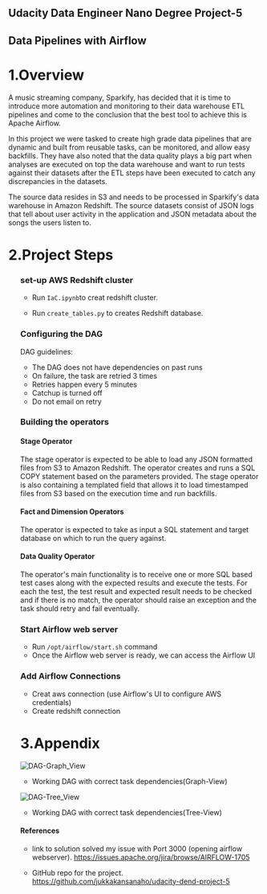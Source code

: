 ## Udacity Data Engineer Nano Degree Project-5

## Data Pipelines with Airflow

# 1.Overview


A music streaming company, Sparkify, has decided that it is time to introduce more automation and monitoring to their data warehouse ETL pipelines and come to the conclusion that the best tool to achieve this is Apache Airflow.

In this project we were tasked to create high grade data pipelines that are dynamic and built from reusable tasks, can be monitored, and allow easy backfills. They have also noted that the data quality plays a big part when analyses are executed on top the data warehouse and want to run tests against their datasets after the ETL steps have been executed to catch any discrepancies in the datasets.

The source data resides in S3 and needs to be processed in Sparkify's data warehouse in Amazon Redshift. The source datasets consist of JSON logs that tell about user activity in the application and JSON metadata about the songs the users listen to.


#  2.Project Steps
<ul>

### set-up AWS Redshift cluster

*  Run `IaC.ipynb`to creat redshift cluster.

*  Run `create_tables.py` to creates Redshift database.


### Configuring the DAG

DAG guidelines:

- The DAG does not have dependencies on past runs
- On failure, the task are retried 3 times
- Retries happen every 5 minutes
- Catchup is turned off
- Do not email on retry

### Building the operators

#### Stage Operator
The stage operator is expected to be able to load any JSON formatted files from S3 to Amazon Redshift. The operator creates and runs a SQL COPY statement based on the parameters provided.
The stage operator is also containing a templated field that allows it to load timestamped files from S3 based on the execution time and run backfills.

#### Fact and Dimension Operators
The operator is expected to take as input a SQL statement and target database on which to run the query against.

####  Data Quality Operator
The operator's main functionality is to receive one or more SQL based test cases along with the expected results and execute the tests. For each the test, the test result and expected result needs to be checked and if there is no match, the operator should raise an exception and the task should retry and fail eventually.

### Start Airflow web server

- Run `/opt/airflow/start.sh` command
- Once the Airflow web server is ready, we can access the Airflow UI

### Add Airflow Connections
- Creat aws connection (use Airflow's UI to configure AWS credentials)
- Create redshift connection

#  3.Appendix


![DAG-Graph_View](https://user-images.githubusercontent.com/24846149/92313567-e6f35280-efd5-11ea-99c2-74f5ce13680c.png)
- Working DAG with correct task dependencies(Graph-View)

![DAG-Tree_View](https://user-images.githubusercontent.com/24846149/92313583-20c45900-efd6-11ea-9427-87a62595c72b.png)
- Working DAG with correct task dependencies(Tree-View)




#### References

 - link to solution solved my issue with Port 3000 (opening airflow webserver).
 https://issues.apache.org/jira/browse/AIRFLOW-1705

 - GitHub repo for the project.
 https://github.com/jukkakansanaho/udacity-dend-project-5
